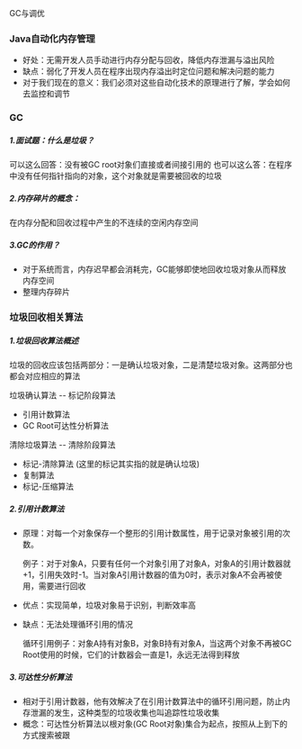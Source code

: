 GC与调优

### Java自动化内存管理

- 好处：无需开发人员手动进行内存分配与回收，降低内存泄漏与溢出风险
- 缺点：弱化了开发人员在程序出现内存溢出时定位问题和解决问题的能力
- 对于我们现在的意义：我们必须对这些自动化技术的原理进行了解，学会如何去监控和调节



### GC

##### 1.面试题：什么是垃圾？

可以这么回答：没有被GC root对象们直接或者间接引用的
也可以这么答：在程序中没有任何指针指向的对象，这个对象就是需要被回收的垃圾



##### 2.内存碎片的概念：

在内存分配和回收过程中产生的不连续的空闲内存空间



##### 3.GC的作用？

- 对于系统而言，内存迟早都会消耗完，GC能够即使地回收垃圾对象从而释放内存空间
- 整理内存碎片



### 垃圾回收相关算法

##### 1.垃圾回收算法概述

垃圾的回收应该包括两部分：一是确认垃圾对象，二是清楚垃圾对象。这两部分也都会对应相应的算法

垃圾确认算法 -- 标记阶段算法

- 引用计数算法
- GC Root可达性分析算法

清除垃圾算法 -- 清除阶段算法

- 标记-清除算法 (这里的标记其实指的就是确认垃圾)
- 复制算法
- 标记-压缩算法



##### 2.引用计数算法

- 原理：对每一个对象保存一个整形的引用计数属性，用于记录对象被引用的次数。

  例子：对于对象A，只要有任何一个对象引用了对象A，对象A的引用计数器就+1，引用失效时-1。当对象A引用计数器的值为0时，表示对象A不会再被使用，需要进行回收

- 优点：实现简单，垃圾对象易于识别，判断效率高

- 缺点：无法处理循环引用的情况

  循环引用例子：对象A持有对象B，对象B持有对象A，当这两个对象不再被GC Root使用的时候，它们的计数器会一直是1，永远无法得到释放



##### 3.可达性分析算法

- 相对于引用计数器，他有效解决了在引用计数算法中的循环引用问题，防止内存泄漏的发生，这种类型的垃圾收集也叫追踪性垃圾收集
- 概念：可达性分析算法以根对象(GC Root对象)集合为起点，按照从上到下的方式搜索被跟

